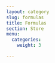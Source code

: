 ```yaml
---
layout: category
slug: formulas
title: Formulas
section: Store
menu:
  categories:
    weight: 3

---
```

